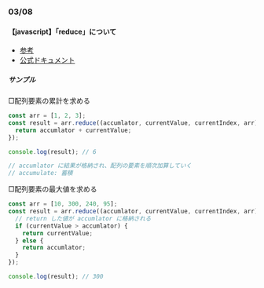### 03/08
#### 【javascript】「reduce」について
* [参考](https://qiita.com/chihiro/items/1047e40514a778c08baa)  
* [公式ドキュメント](https://developer.mozilla.org/ja/docs/Web/JavaScript/Reference/Global_Objects/Array/reduce)

##### サンプル
□配列要素の累計を求める
```js
const arr = [1, 2, 3];
const result = arr.reduce((accumlator, currentValue, currentIndex, arr) => {
  return accumlator + currentValue;
});

console.log(result); // 6

// accumlator に結果が格納され、配列の要素を順次加算していく
// accumulate: 蓄積
```

□配列要素の最大値を求める
```js
const arr = [10, 300, 240, 95];
const result = arr.reduce((accumlator, currentValue, currentIndex, arr) => {
  // return した値が accumlator に格納される
  if (currentValue > accumlator) {
    return currentValue;
  } else {
    return accumlator;
  }
});

console.log(result); // 300
```
